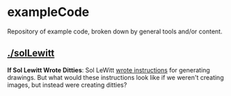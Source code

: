 # exampleCode

Repository of example code, broken down by general tools and/or content.

## [./solLewitt](https://github.com/annagarbier/exampleCode/edit/master/solLewitt)

**If Sol Lewitt Wrote Ditties**: Sol LeWitt [wrote instructions](https://www.google.com/search?q=sol+lewitt+wall+drawing+instructions&rlz=1C5CHFA_enUS807US807&source=lnms&tbm=isch&sa=X&ved=0ahUKEwjk-Py8h_bgAhVCZN8KHZKrBV4Q_AUIDigB&biw=1440&bih=766) for generating drawings. But what would these instructions look like if we weren't creating images, but instead were creating ditties?
